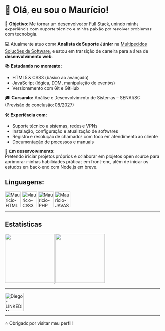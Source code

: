 # 👋 Olá, eu sou o Maurício!

🎯 **Objetivo:** Me tornar um desenvolvedor Full Stack, unindo minha experiência com suporte técnico e minha paixão por resolver problemas com tecnologia.

💻 Atualmente atuo como **Analista de Suporte Júnior** na [Multipedidos Soluções de Software](https://www.multipedidos.com.br), e estou em transição de carreira para a área de **desenvolvimento web**.

📚 **Estudando no momento:**
- HTML5 & CSS3 (básico ao avançado)
- JavaScript (lógica, DOM, manipulação de eventos)
- Versionamento com Git e GitHub

🎓 **Cursando:** Análise e Desenvolvimento de Sistemas – SENAI/SC (Previsão de conclusão: 08/2027)

🛠️ **Experiência com:**
- Suporte técnico a sistemas, redes e VPNs
- Instalação, configuração e atualização de softwares
- Registro e resolução de chamados com foco em atendimento ao cliente
- Documentação de processos e manuais

🚀 **Em desenvolvimento:**  
Pretendo iniciar projetos próprios e colaborar em projetos open source para aprimorar minhas habilidades práticas em front-end, além de iniciar os estudos em back-end com Node.js em breve.

## Linguagens:  
<div style="display inline_block">
<img align="center" alt="Mauricio-HTML" height="50" width"40" src="https://cdn.jsdelivr.net/gh/devicons/devicon/icons/html5/html5-plain-wordmark.svg">
<img align="center" alt="Mauricio-CSS3" height="50" width"40" src="https://cdn.jsdelivr.net/gh/devicons/devicon/icons/css3/css3-plain-wordmark.svg">
<img align="center" alt="Mauricio-PHP" height="50" width"40" src="https://cdn.jsdelivr.net/gh/devicons/devicon/icons/php/php-plain.svg">
<img align="center" alt="Mauricio-JAVASCRIPT" height="50" width"40" src="https://cdn.jsdelivr.net/gh/devicons/devicon/icons/javascript/javascript-plain.svg">
<hr>
  
## **Estatísticas**

 <div>
  <a href="https://github.com/mauricioasor">
  <img height="160em" src="https://github-readme-stats.vercel.app/api?username=mauricioasor&show_icons=true&theme=dark&include_all_commits=true&count_private=true">
  <img height="160em" src="https://github-readme-stats.vercel.app/api/top-langs/?username=mauricioasor&layout=compact&theme=dark">
 </a>
</div>
  <hr>
 <a href="https://www.linkedin.com/in/mauriciorosaa/" target="_blank">
  <img align="center" alt="Diego-LINKEDIN" height="60" width"40" src="https://cdn.jsdelivr.net/gh/devicons/devicon/icons/linkedin/linkedin-original.svg" target="_blank">
 </a>

---

⭐ Obrigado por visitar meu perfil!


